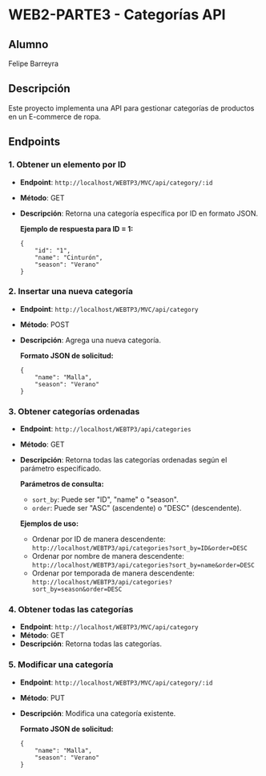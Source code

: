 # WEB2-PARTE3 - Categorías API

## Alumno
Felipe Barreyra

## Descripción
Este proyecto implementa una API para gestionar categorías de productos en un E-commerce de ropa.

## Endpoints

### 1. Obtener un elemento por ID
- **Endpoint**: `http://localhost/WEBTP3/MVC/api/category/:id`
- **Método**: GET
- **Descripción**: Retorna una categoría específica por ID en formato JSON.
  
  **Ejemplo de respuesta para ID = 1:**
  ```
  {
      "id": "1",
      "name": "Cinturón",
      "season": "Verano"
  }
  ```

### 2. Insertar una nueva categoría
- **Endpoint**: `http://localhost/WEBTP3/MVC/api/category`
- **Método**: POST
- **Descripción**: Agrega una nueva categoría.

  **Formato JSON de solicitud:**
  ```
  {
      "name": "Malla",
      "season": "Verano"
  }
  ```

### 3. Obtener categorías ordenadas
- **Endpoint**: `http://localhost/WEBTP3/api/categories`
- **Método**: GET
- **Descripción**: Retorna todas las categorías ordenadas según el parámetro especificado.

  **Parámetros de consulta:**
   - `sort_by`: Puede ser "ID", "name" o "season".
   - `order`: Puede ser "ASC" (ascendente) o "DESC" (descendente).

  **Ejemplos de uso:**
  - Ordenar por ID de manera descendente: `http://localhost/WEBTP3/api/categories?sort_by=ID&order=DESC`
  - Ordenar por nombre de manera descendente: `http://localhost/WEBTP3/api/categories?sort_by=name&order=DESC`
  - Ordenar por temporada de manera descendente: `http://localhost/WEBTP3/api/categories?sort_by=season&order=DESC`

### 4. Obtener todas las categorías
- **Endpoint**: `http://localhost/WEBTP3/MVC/api/category`
- **Método**: GET
- **Descripción**: Retorna todas las categorías.

### 5. Modificar una categoría
- **Endpoint**: `http://localhost/WEBTP3/MVC/api/category/:id`
- **Método**: PUT
- **Descripción**: Modifica una categoría existente.

  **Formato JSON de solicitud:**
  ```
  {
      "name": "Malla",
      "season": "Verano"
  }
  ```